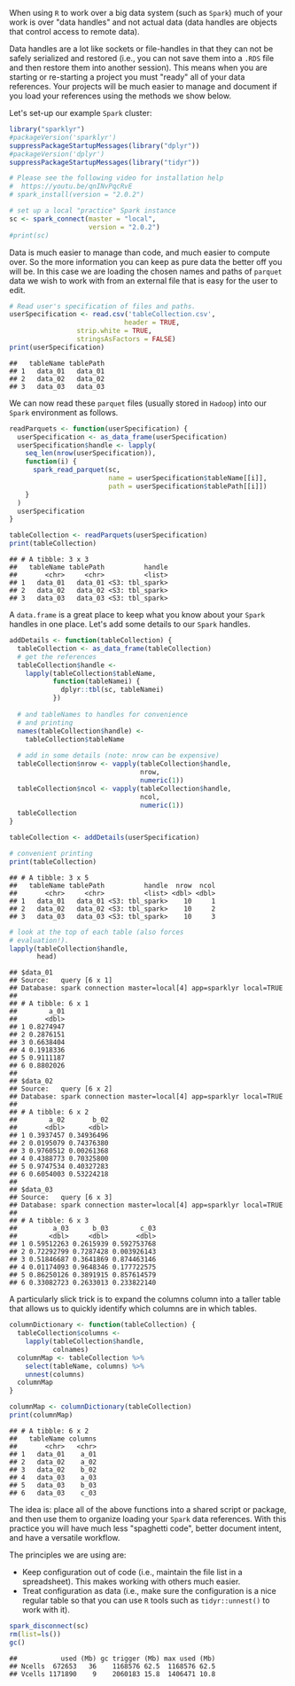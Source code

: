 <!-- README.md is generated from README.Rmd. Please edit that file -->
When using `R` to work over a big data system (such as `Spark`) much of your work is over "data handles" and not actual data (data handles are objects that control access to remote data).

Data handles are a lot like sockets or file-handles in that they can not be safely serialized and restored (i.e., you can not save them into a `.RDS` file and then restore them into another session). This means when you are starting or re-starting a project you must "ready" all of your data references. Your projects will be much easier to manage and document if you load your references using the methods we show below.

Let's set-up our example `Spark` cluster:

``` r
library("sparklyr")
#packageVersion('sparklyr')
suppressPackageStartupMessages(library("dplyr"))
#packageVersion('dplyr')
suppressPackageStartupMessages(library("tidyr"))

# Please see the following video for installation help
#  https://youtu.be/qnINvPqcRvE
# spark_install(version = "2.0.2")

# set up a local "practice" Spark instance
sc <- spark_connect(master = "local",
                    version = "2.0.2")
#print(sc)
```

Data is much easier to manage than code, and much easier to compute over. So the more information you can keep as pure data the better off you will be. In this case we are loading the chosen names and paths of `parquet` data we wish to work with from an external file that is easy for the user to edit.

``` r
# Read user's specification of files and paths.
userSpecification <- read.csv('tableCollection.csv',
                             header = TRUE,
                 strip.white = TRUE,
                 stringsAsFactors = FALSE)
print(userSpecification)
```

    ##   tableName tablePath
    ## 1   data_01   data_01
    ## 2   data_02   data_02
    ## 3   data_03   data_03

We can now read these `parquet` files (usually stored in `Hadoop`) into our `Spark` environment as follows.

``` r
readParquets <- function(userSpecification) {
  userSpecification <- as_data_frame(userSpecification)
  userSpecification$handle <- lapply(
    seq_len(nrow(userSpecification)),
    function(i) {
      spark_read_parquet(sc, 
                         name = userSpecification$tableName[[i]], 
                         path = userSpecification$tablePath[[i]])
    }
  )
  userSpecification
}

tableCollection <- readParquets(userSpecification)
print(tableCollection)
```

    ## # A tibble: 3 x 3
    ##   tableName tablePath          handle
    ##       <chr>     <chr>          <list>
    ## 1   data_01   data_01 <S3: tbl_spark>
    ## 2   data_02   data_02 <S3: tbl_spark>
    ## 3   data_03   data_03 <S3: tbl_spark>

A `data.frame` is a great place to keep what you know about your `Spark` handles in one place. Let's add some details to our `Spark` handles.

``` r
addDetails <- function(tableCollection) {
  tableCollection <- as_data_frame(tableCollection)
  # get the references
  tableCollection$handle <-
    lapply(tableCollection$tableName,
           function(tableNamei) {
             dplyr::tbl(sc, tableNamei)
           })
  
  # and tableNames to handles for convenience
  # and printing
  names(tableCollection$handle) <-
    tableCollection$tableName
  
  # add in some details (note: nrow can be expensive)
  tableCollection$nrow <- vapply(tableCollection$handle, 
                                 nrow, 
                                 numeric(1))
  tableCollection$ncol <- vapply(tableCollection$handle, 
                                 ncol, 
                                 numeric(1))
  tableCollection
}

tableCollection <- addDetails(userSpecification)

# convenient printing
print(tableCollection)
```

    ## # A tibble: 3 x 5
    ##   tableName tablePath          handle  nrow  ncol
    ##       <chr>     <chr>          <list> <dbl> <dbl>
    ## 1   data_01   data_01 <S3: tbl_spark>    10     1
    ## 2   data_02   data_02 <S3: tbl_spark>    10     2
    ## 3   data_03   data_03 <S3: tbl_spark>    10     3

``` r
# look at the top of each table (also forces
# evaluation!).
lapply(tableCollection$handle, 
       head)
```

    ## $data_01
    ## Source:   query [6 x 1]
    ## Database: spark connection master=local[4] app=sparklyr local=TRUE
    ## 
    ## # A tibble: 6 x 1
    ##        a_01
    ##       <dbl>
    ## 1 0.8274947
    ## 2 0.2876151
    ## 3 0.6638404
    ## 4 0.1918336
    ## 5 0.9111187
    ## 6 0.8802026
    ## 
    ## $data_02
    ## Source:   query [6 x 2]
    ## Database: spark connection master=local[4] app=sparklyr local=TRUE
    ## 
    ## # A tibble: 6 x 2
    ##        a_02       b_02
    ##       <dbl>      <dbl>
    ## 1 0.3937457 0.34936496
    ## 2 0.0195079 0.74376380
    ## 3 0.9760512 0.00261368
    ## 4 0.4388773 0.70325800
    ## 5 0.9747534 0.40327283
    ## 6 0.6054003 0.53224218
    ## 
    ## $data_03
    ## Source:   query [6 x 3]
    ## Database: spark connection master=local[4] app=sparklyr local=TRUE
    ## 
    ## # A tibble: 6 x 3
    ##         a_03      b_03        c_03
    ##        <dbl>     <dbl>       <dbl>
    ## 1 0.59512263 0.2615939 0.592753768
    ## 2 0.72292799 0.7287428 0.003926143
    ## 3 0.51846687 0.3641869 0.874463146
    ## 4 0.01174093 0.9648346 0.177722575
    ## 5 0.86250126 0.3891915 0.857614579
    ## 6 0.33082723 0.2633013 0.233822140

A particularly slick trick is to expand the columns column into a taller table that allows us to quickly identify which columns are in which tables.

``` r
columnDictionary <- function(tableCollection) {
  tableCollection$columns <- 
    lapply(tableCollection$handle,
           colnames)
  columnMap <- tableCollection %>% 
    select(tableName, columns) %>%
    unnest(columns)
  columnMap
}

columnMap <- columnDictionary(tableCollection)
print(columnMap)
```

    ## # A tibble: 6 x 2
    ##   tableName columns
    ##       <chr>   <chr>
    ## 1   data_01    a_01
    ## 2   data_02    a_02
    ## 3   data_02    b_02
    ## 4   data_03    a_03
    ## 5   data_03    b_03
    ## 6   data_03    c_03

The idea is: place all of the above functions into a shared script or package, and then use them to organize loading your `Spark` data references. With this practice you will have much less "spaghetti code", better document intent, and have a versatile workflow.

The principles we are using are:

-   Keep configuration out of code (i.e., maintain the file list in a spreadsheet). This makes working with others much easier.
-   Treat configuration as data (i.e., make sure the configuration is a nice regular table so that you can use `R` tools such as `tidyr::unnest()` to work with it).

``` r
spark_disconnect(sc)
rm(list=ls())
gc()
```

    ##           used (Mb) gc trigger (Mb) max used (Mb)
    ## Ncells  672653   36    1168576 62.5  1168576 62.5
    ## Vcells 1171890    9    2060183 15.8  1406471 10.8
